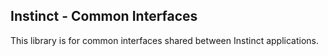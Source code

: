 ## Instinct - Common Interfaces
This library is for common interfaces shared between Instinct applications.